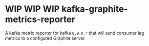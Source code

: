 # WIP WIP WIP kafka-graphite-metrics-reporter
A kafka metric reporter for kafka `0.9.0.*` that will send consumer lag metrics to a configured Graphite server.
